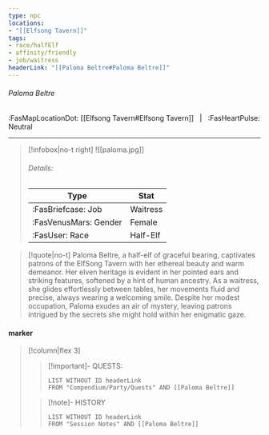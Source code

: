 ```yaml
---
type: npc
locations:
- "[[Elfsong Tavern]]"
tags:
- race/halfElf
- affinity/friendly
- job/waitress
headerLink: "[[Paloma Beltre#Paloma Beltre]]"
---
```

###### Paloma Beltre
<span class="sub2">:FasMapLocationDot: [[Elfsong Tavern#Elfsong Tavern]] &nbsp; | &nbsp; :FasHeartPulse: Neutral </span>
___

> [!infobox|no-t right]
> ![[paloma.jpg]]
> ###### Details:
> | Type | Stat |
> | ---- | ---- |
> | :FasBriefcase:  Job | Waitress |
> | :FasVenusMars: Gender | Female |
> | :FasUser: Race | Half-Elf |
<span class="clearfix"></span>

> [!quote|no-t]
> Paloma Beltre, a half-elf of graceful bearing, captivates patrons of the ElfSong Tavern with her ethereal beauty and warm demeanor. Her elven heritage is evident in her pointed ears and striking features, softened by a hint of human ancestry. As a waitress, she glides effortlessly between tables, her movements fluid and precise, always wearing a welcoming smile. Despite her modest occupation, Paloma exudes an air of mystery, leaving patrons intrigued by the secrets she might hold within her enigmatic gaze.

#### marker
> [!column|flex 3]
>> [!important]- QUESTS:
>>```dataview
>>LIST WITHOUT ID headerLink
>>FROM "Compendium/Party/Quests" AND [[Paloma Beltre]]
>
>>[!note]- HISTORY
>>```dataview
>>LIST WITHOUT ID headerLink
>>FROM "Session Notes" AND [[Paloma Beltre]]